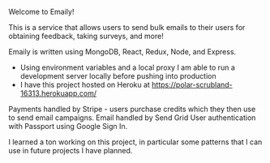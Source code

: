 Welcome to Emaily!

This is a service that allows users to send bulk emails to their users for obtaining feedback, taking surveys, and more!

Emaily is written using MongoDB, React, Redux, Node, and Express.

- Using environment variables and a local proxy I am able to run a development server locally before pushing into production
- I have this project hosted on Heroku at https://polar-scrubland-16313.herokuapp.com/

Payments handled by Stripe - users purchase credits which they then use to send email campaigns.
Email handled by Send Grid
User authentication with Passport using Google Sign In.

I learned a ton working on this project, in particular some patterns that I can use in future projects I have planned.
